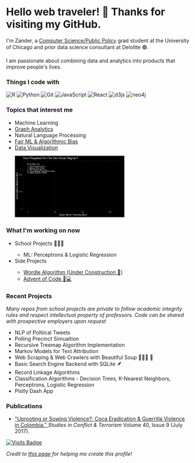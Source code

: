 <h1> Hello web traveler! 🚀 Thanks for visiting my GitHub.</h1>
  
<p>
 I'm Zander, a <a href = 'https://capp.uchicago.edu/'>Computer Science/Public Policy<a> grad student at the University of Chicago and prior data science consultant at Deloitte 🟢.

I am passionate about combining data and analytics into products that improve people's lives.
</p>
<h3>Things I code with</h3>
<p>
  <img alt ="R" src = "https://img.shields.io/badge/-R-276DC3?logo=r&logoColor=white&style=for-the-badge&logoWidth=30" />
  <img alt="Python" src = "https://img.shields.io/badge/-Python-3776AB?logo=python&logoColor=white&style=for-the-badge" />
  <img alt="Git" src = "https://img.shields.io/badge/-Git-F05032?logo=git&logoColor=white&style=for-the-badge" />
  <img alt="JavaScript" src = "https://img.shields.io/badge/-JavaScript-F7DF1E?logo=javascript&logoColor=white&style=for-the-badge" />
  <img alt="React" src="https://img.shields.io/badge/-React-61DAFB?logo=react&logoColor=white&style=for-the-badge" />
  <img alt="d3js" src="https://img.shields.io/badge/-D3.js-F9A03C?logo=d3.js&logoColor=white&style=for-the-badge" />
  <img alt="neo4j" src = "https://img.shields.io/badge/-Neo4j-008CC1?logo=neo4j&logoColor=white&style=for-the-badge" />
</p>
  
<h3>Topics that interest me</h3>
<ul>
  <li>Machine Learning</li>
  <li>
    <a href = "https://github.com/zmwm37/aoty"> Graph Analytics</a>
  </li>
  <li>Natural Language Processing</li>
  <li> 
    <a href = "https://github.com/zmwm37/fair-ml">Fair ML & Algorithmic Bias</a>
   </li>
  <li>
    <a href='https://github.com/zmwm37/disaster-aid-dash'>Data Visualization</a>
  </li>
  <p>
    <img width="300" src="https://github.com/zmwm37/dataVizPractice/blob/master/runTrainingViz.gif">
  </p>
</ul>
 
  <h3>What I'm working on now</h3>
  <ul>
    <li>School Projects 👨🏻‍🏫</li>
    <ul>
      <li>ML: Perceptrons & Logistic Regression</li>
    </ul>
    <li>Side Projects</li>
    <ul>
      <li>
        <a href = 'https://github.com/zmwm37/wordle-wodel'>Wordle Algorithm (Under Construction 🚧)</a>
      </li>
      <li>
        <a href = "https://github.com/zmwm37/advent-of-code">Advent of Code 🎄💻</a>
      </li>
    </ul>
  </ul>
  
  <h3>Recent Projects</h3>
  <i>Many repos from school projects are private to follow academic integrity rules and respect intellectual property of professors. Code can be shared with prospective employers upon request</i>
  <ul>
    <li>NLP of Poltiical Tweets</li>
    <li>Polling Precinct Simualtion</li>
    <li>Recursive Treemap Algorithm Implementation</li>
    <li>Markov Models for Text Attribution</li>
    <li>Web Scraping & Web Crawlers with Beautiful Soup 💁🏻‍♂️ 🍜</li>
    <li>Basic Search Engine Backend with SQLite 🪶</li>
    <li>Record Linkage Algorithms</li>
    <li>Classification Algorithms - Decision Trees, K-Nearest Neighbors, Perceptrons, Logistic Regression</li>
    <li>Plotly Dash App</li>
  </ul>
  
  <h3>Publications</h3>
  <ul>
    <li>
      <a href = "https://www.researchgate.net/publication/308536467_Uprooting_or_Sowing_Violence_Coca_Eradication_and_Guerrilla_Violence_in_Colombia">
        "Uprooting or Sowing Violence?: Coca Eradication & Guerrilla Violence in Colombia."
      </a> 
      <i> 
        Studies in Conflict & Terrorism
      </i>
      Volume 40, Issue 9 (July 2017). 
    </li>
  </ul>
  
[![Visits Badge](https://badges.pufler.dev/visits/zmwm37/zmwm37)](https://badges.pufler.dev)

  
  <i>Credit to <a href='https://github.com/abhisheknaiidu/awesome-github-profile-readme'>this page</a> for helping me create this profile!</i>
